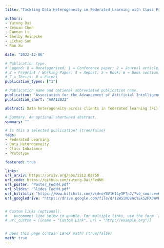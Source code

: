 ```yaml
---
title: "Tackling Data Heterogeneity in Federated Learning with Class Prototypes (AAAI, 2023)"

authors:
- Yutong Dai
- Zeyuan Chen
- Junnan Li
- Shelby Heinecke
- Lichao Sun
- Ran Xu

date: "2022-12-06"

# Publication type.
# Legend: 0 = Uncategorized; 1 = Conference paper; 2 = Journal article;
# 3 = Preprint / Working Paper; 4 = Report; 5 = Book; 6 = Book section;
# 7 = Thesis; 8 = Patent
publication_types: ["1"]

# Publication name and optional abbreviated publication name.
publication: "Association for the Advancement of Artificial Intelligence"
publication_short: "AAAI2023"

abstract: Data heterogeneity across clients in federated learning (FL) settings is a widely acknowledged challenge. In response, personalized federated learning (PFL) emerged as a framework to curate local models for clients' tasks. In PFL, a common strategy is to develop local and global models jointly - the global model (for generalization) informs the local models, and the local models (for personalization) are aggregated to update the global model. A key observation is that if we can improve the generalization ability of local models, then we can improve the generalization of global models, which in turn builds better personalized models. In this work, we consider class imbalance, an overlooked type of data heterogeneity, in the classification setting. We propose FedNH, a novel method that improves the local models' performance for both personalization and generalization by combining the uniformity and semantics of class prototypes. FedNH initially distributes class prototypes uniformly in the latent space and smoothly infuses the class semantics into class prototypes. We show that imposing uniformity helps to combat prototype collapse while infusing class semantics improves local models. Extensive experiments were conducted on popular classification datasets under the cross-device setting. Our results demonstrate the effectiveness and stability of our method over recent works.

# Summary. An optional shortened abstract.
summary: ""

# Is this a selected publication? (true/false)
tags:
- Federated Learning
- Data Heterogeneity
- Class Imbalance
- Prototype

featured: true

links:
url_arxiv: https://arxiv.org/abs/2212.02758
url_code: https://github.com/Yutong-Dai/FedNH
url_poster: "Poster_FedNH.pdf"
url_slides: "Slides_FedNH.pdf"
url_bilibili: "https://www.bilibili.com/video/BV1H14y1F7n2/?vd_source=661b529b1faba8da25fdd41ca4add627"
url_googledrive: "https://drive.google.com/file/d/12W5ImDBhcYEk52FXJWVH13uZFWzY85Kk/view?usp=share_link"


# Custom links (optional).
#   Uncomment line below to enable. For multiple links, use the form `[{...}, {...}, {...}]`.
# url_custom = [{name = "Custom Link", url = "http://example.org"}]


# Does this page contain LaTeX math? (true/false)
math: true
---
```

